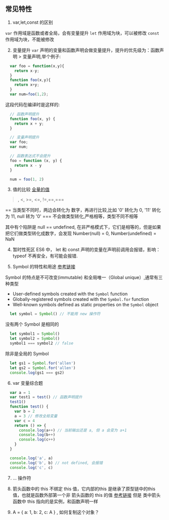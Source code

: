 ## 常见特性

1. var,let,const 的区别

  `var` 作用域是函数或者全局，会有变量提升
  `let` 作用域为块，可以被修改
  `const` 作用域为块，不能被修改

2. 变量提升
  `var` 声明的变量和函数声明会做变量提升，提升的优先级为：函数声明 > 变量声明,举个例子:

  ```js
    var foo = function(x,y){
      return x-y;
    }
    function foo(x,y){
      return x+y;
    }
    var num=foo(1,2);
  ```

  这段代码在编译时是这样的:

  ```js
    // 函数声明提升
    function foo(x, y) {
      return x + y;
    }

    // 变量声明提升
    var foo;
    var num;

    // 函数表达式不会提升
    foo = function (x, y) {
      return x - y
    }

    num = foo(1, 2)
  ```

3. 值的比较
  [全量的值](https://dorey.github.io/JavaScript-Equality-Table/)

  >, <, >=, <=, !=,==,===

  == 当类型不同时，两边会转化为 数字，再进行比较,比如 '0' 转化为 0, '11' 转化为 11, null 转为 '0'
  === 不会做类型转化,严格相等，类型不同不相等

  其中有个陷阱是 null == undefined, 在非严格模式下，它们是相等的，但是如果把它们做类型转化成数字，会发现 Number(null) = 0, Number(undefined) = NaN

4. 暂时性死区
  ES6 中， let 和 const 声明的变量在声明前调用会报错，影响：typeof 不再安全，有可能会报错.

5. Symbol 的特性和用途
  [参考链接](https://codeburst.io/a-practical-guide-to-es6-symbol-3fc90117c7ac#:~:targetText=A%20Symbol,is%20immutable%20and%20globally%2Dunique.)

Symbol 的特点是不可改变(immutable) 和全局唯一（Global unique）,通常有三种类型
  
  * User-defined symbols created with the `Symbol` function
  * Globally-registered symbols created with the `Symbol.for` function
  * Well-known symbols defined as static properties on the `Symbol` object

  ```js
    let symbol = Symbol() // 不能用 new 操作符
  ```

 没有两个 Symbol 是相同的 

  ```js
    let symbol1 = Symbol()
    let symbol2 = Symbol()
    symbol1 === symbol2 // false
  ```

除非是全局的 Symbol

```js
  let gs1 = Symbol.for('allen')
  let gs2 = Symbol.for('allen')
  console.log(gs1 === gs2)
```

6. var 变量综合题

```js
  var a = 1
  var test1 = test() // 函数声明提升
  test1()
  function test() {
    var b = 2
    a = 3 // 修改全局变量
    var c = 4
    return () => {
      console.log(a++) // 当前输出还是 a, 但 a 会变为 a+1
      console.log(b++)
      console.log(c++)
    }
  }

  console.log('a', a)
  console.log('b', b) // not defined, 会报错
  console.log('c', c)

```

7. ... 操作符

8. 箭头函数中的 this
  不绑定 this 值，它内部的this 是继承了原型链中的this 值，也就是函数外部第一个非 箭头函数的 this 的值
  [参考链接](https://juejin.im/post/5aa1eb056fb9a028b77a66fd)
  但是 类中箭头函数中 this 指向的是实例，和函数声明一样

9. A = { a: 1, b: 2, c: A } , 如何复制这个对象？